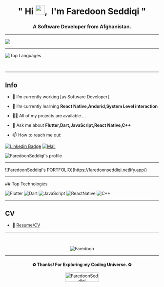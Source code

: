 <h1 align="center">" Hi <img height="30px" src="https://user-images.githubusercontent.com/1303154/88677602-1635ba80-d120-11ea-84d8-d263ba5fc3c0.gif" />,     &nbspI'm Faredoon Seddiqi "</h1>
<h3 align="center">A Software Developer from Afghanistan.</h3>


<hr/>
<img src="https://images.unsplash.com/photo-1605379399843-5870eea9b74e?q=80&w=1798&auto=format&fit=crop&ixlib=rb-4.0.3&ixid=M3wxMjA3fDB8MHxwaG90by1wYWdlfHx8fGVufDB8fHx8fA%3D%3D" />
<hr/>

<p>

<picture>
<source 
  srcset="https://github-readme-stats.vercel.app/api?username=FaredoonSeddiqi&show_icons=true&theme=dark"
  media="(prefers-color-scheme: dark)"
/>
<source
  srcset="https://github-readme-stats.vercel.app/api?username=FaredoonSeddiqi&show_icons=true"
  media="(prefers-color-scheme: light), (prefers-color-scheme: no-preference)"
/>
</picture>

  
<img alt="Top Languages" src="https://github-readme-stats.vercel.app/api/top-langs/?username=FaredoonSeddiqi&layout=compact" />

</p>

<br/>
<hr/>

## Info
- 🔭 I’m currently working [as Software Developer]

- 🌱 I’m currently learning **React Native,Andorid,System Level interaction**

- 👨‍💻 All of my projects are available....

- 💬 Ask me about **Flutter,Dart,JavaScript,React Native,C++**


- 📫 How to reach me out:

[![Linkedin Badge](https://img.shields.io/badge/-FaredoonSeddiqil-0e76a8?style=flat&labelColor=0e76a8&logo=linkedin&logoColor=white)](https://www.linkedin.com/in/FaredoonSeddiqi/)
[![Mail ](https://img.shields.io/badge/-Faredoon%20seddiqi11-c0392b?style=flat&labelColor=c0392b&logo=gmail&logoColor=white)](mailto:Faredoonseddiqi11@gmail.com)

  ![FaredoonSeddiqi's profile](https://komarev.com/ghpvc/?username=FaredoonSeddiqi&label=Profile%20views&color=082036&style=flat)
<hr/>
 ![FaredoonSeddiqi's PORTFOLIO](https://faredoonseddiqi.netlify.app/)
 <hr/>
## Top Technologies

![Flutter](https://img.shields.io/badge/Flutter-%2314354C.svg?style=for-the-badge&logo=python&logoColor=whit)
![Dart](https://img.shields.io/badge/Dart-%2314354C.svg?style=for-the-badge&logo=python&logoColor=white)
![JavaScript](https://img.shields.io/badge/JavaScript-%23323330.svg?style=for-the-badge&logo=python&logoColor=white)
![ReactNative](https://img.shields.io/badge/ReactNative-%2314354C.svg?style=for-the-badge&logo=python&logoColor=white)
![C++](https://img.shields.io/badge/C++-%2314354C.svg?style=for-the-badge&logo=python&logoColor=white)

<hr/>

## CV

- 📎 [Resume/CV](https://github.com/FaredoonSeddiqi/FaredoonSeddiqi/raw/main/FaredoonCVandCoverLetter2.pdf)
<hr/>
<br>

<p align=center><img align="center" src="https://github-readme-streak-stats.herokuapp.com/?user=FaredoonSeddiqi&" alt="Faredoon" /></p>
<hr>

<h4 align=center>✿ Thanks! For Exploring my Coding Universe. ✿</h4>

<p align=center><a href="https://www.buymeacoffee.com/FaredoonSeddiqi"> <img align="center" src="https://cdn.buymeacoffee.com/buttons/v2/default-yellow.png" height="30" width="110" alt="FaredoonSeddiqi" /></a></p><br><br>
